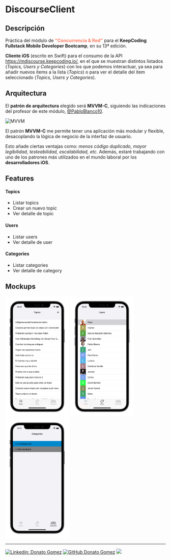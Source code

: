 #  DiscourseClient

## Descripción
Práctica del módulo de **<span style="color:#ff7e63">"Concurrencia & Red"</span>** para el **KeepCoding Fullstack Mobile Developer Bootcamp**, en su 13ª edición.

**Cliente iOS** (escrito en Swift) para el consumo de la API https://mdiscourse.keepcoding.io/, en el que se muestran distintos listados (*Topics, Users y Categories*) con los que podemos interactuar, ya sea para añadir nuevos items a la lista (*Topics*) o para ver el detalle del item seleccionado (*Topics, Users y Categories*).


## Arquitectura
El **patrón de arquitectura** elegido será **MVVM-C**, siguiendo las indicaciones del profesor de este módulo, [@PabloBlanco10](https://github.com/PabloBlanco10).

![MVVM](https://camo.githubusercontent.com/b2e3fc604bc69e24b75bbd7b583c348972a14302470850a2e3704ec4ad0243a1/68747470733a2f2f63646e2d696d616765732d312e6d656469756d2e636f6d2f6d61782f323030302f312a356e6646376f33574e5176545074744e7369327945512e706e67)

El patrón **MVVM-C** me permite tener una aplicación más modular y flexible, desacoplando la lógica de negocio de la interfaz de usuario.

Esto añade ciertas ventajas como: *menos código duplicado, mayor legibilidad, testeabilidad, escalabilidad, etc.* Además, estaré trabajando con uno de los patrones más utilizados en el mundo laboral por los **desarrolladores iOS**.

## Features
#### Topics

* Listar topics
* Crear un nuevo topic
* Ver detalle de topic

#### Users

* Listar users
* Ver detalle de user

#### Categories

* Listar categories
* Ver detalle de category

## Mockups

<img src="https://github.com/donatogomez/DiscourseClient/blob/main/Mockups/topics.png" alt="drawing" width="200"/> <img src="https://github.com/donatogomez/DiscourseClient/blob/main/Mockups/users.png" alt="drawing" width="200"/> <img src="https://github.com/donatogomez/DiscourseClient/blob/main/Mockups/categories.png" alt="drawing" width="200"/>

---

[![Linkedin: Donato Gomez](https://img.shields.io/badge/-Donato_Gomez-blue?style=flat-square&logo=Linkedin&logoColor=white&link=https://www.linkedin.com/in/donatogomez/)](https://www.linkedin.com/in/donatogomez/)
[![GitHub Donato Gomez](https://img.shields.io/github/followers/donatogomez?label=follow&style=social)](https://github.com/donatogomez)
![](https://komarev.com/ghpvc/?username=donatogomez&color=red)
